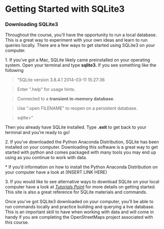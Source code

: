 Getting Started with SQLite3 
=============================

### Downloading SQLite3

Throughout the course, you’ll have the opportunity to run a local
database. This is a great way to experiment with your own ideas and
learn to run queries locally. There are a few ways to get started using
SQLite3 on your computer.

1\. If you’ve got a Mac, SQLite likely came preinstalled on your
operating system. Open your terminal and type **sqlite3.** If you see
something like the following

> “SQLite version 3.8.4.1 2014-03-11 15:27:36

> Enter ".help" for usage hints.

> Connected to a **transient in-memory database**.

> Use ".open FILENAME" to reopen on a persistent database.

> sqlite\>”

Then you already have SQLite installed. Type **.exit** to get back to your
terminal and you’re ready to go!

2\. If you’ve downloaded the Python Anaconda Distribution, SQLite has
been installed on your computer. Downloading this software is a great
way to get started with python and comes packaged with many tools you
may end up using as you continue to work with data.

\* If you’d information on how to install the Python Anaconda
Distribution on your computer have a look at (INSERT LINK HERE)

3\. If you would like to see alternative ways to download SQLite on your
local computer have a look at [*Tutorials
Point*](http://www.tutorialspoint.com/sqlite/sqlite_installation.htm%20in%20your%20browser.)
for more details on getting started. This site is also a great reference
for SQLite materials and commands.

Once you’ve got SQLite3 downloaded on your computer, you’ll be able to
run commands locally and practice building and querying a live database.
This is an important skill to have when working with data and will come
in handy if you are completing the OpenStreetMaps project associated
with this course.
